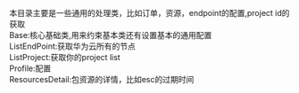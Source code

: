 本目录主要是一些通用的处理类，比如订单，资源，endpoint的配置,project id的获取  
Base:核心基础类,用来约束基本类还有设置基本的通用配置  
ListEndPoint:获取华为云所有的节点  
ListProject:获取你的project list    
Profile:配置  
ResourcesDetail:包资源的详情，比如esc的过期时间  